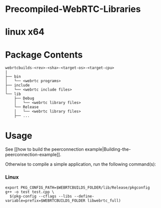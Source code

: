 # Precompiled-WebRTC-Libraries

# linux x64

# Package Contents
```
webrtcbuilds-<rev>-<sha>-<target-os>-<target-cpu>
|
├── bin
│   └── <webrtc programs>
├── include
│   └── <webrtc include files>
└── lib
    ├── Debug
    │   └── <webrtc library files>
    └── Release
    │   └── <webrtc library files>
    ├── ... 
```

# Usage

See [[how to build the peerconnection example|Building-the-peerconnection-example]].

Otherwise to compile a simple application, run the following command(s):

### Linux ###

    export PKG_CONFIG_PATH=$WEBRTCBUILDS_FOLDER/lib/Release/pkgconfig
    g++ -o test test.cpp \
      $(pkg-config --cflags --libs --define-variable=prefix=$WEBRTCBUILDS_FOLDER libwebrtc_full)

